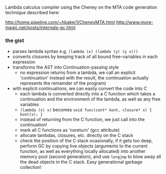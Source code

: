 Lambda calculus compiler using the Cheney on the MTA code generation technique
described here:

http://home.pipeline.com/~hbaker1/CheneyMTA.html
http://www.more-magic.net/posts/internals-gc.html


### the gist
* parses lambda syntax e.g. `(lambda (x) (lambda (y) (y x)))`
* converts closures by keeping track of all bound free-variables in each expression
* transforms the AST into Continuation-passing style 
  * no expression returns from a lambda, we call an explicit 'continuation' instead with the result, the continuation actually represents the remainder of the program)
* with explicit continuations, we can easily convert the code into C
  * each lambda is converted directly into a C function which takes a continuation and the environment of the lambda, as well as any free variables 
  * `(lambda (x) x)` becomes `void func(cont* kont, closure* x) { kont(x); }`
  * instead of returning from the C function, we just call into the continuation!
  * mark all C functions as 'noreturn' (gcc attribute)
  * allocate lambdas, closures, etc. directly on the C stack
  * check the position of the C stack ocasionally, if it gets too deep, perform GC by copying live objects (arguments to the current function, as well as everything locally allocated) into another memory pool (second generation), and use `longjmp` to blow away all the dead objects in the C stack. Easy generational garbage collection!
